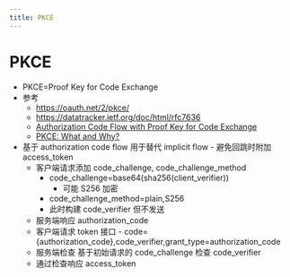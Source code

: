 ```yaml
---
title: PKCE
---
```


# PKCE

- PKCE=Proof Key for Code Exchange
- 参考
  - https://oauth.net/2/pkce/
  - https://datatracker.ietf.org/doc/html/rfc7636
  - [Authorization Code Flow with Proof Key for Code Exchange](https://auth0.com/docs/authorization/flows/authorization-code-flow-with-proof-key-for-code-exchange-pkce)
  - [PKCE: What and Why?](https://dropbox.tech/developers/pkce--what-and-why-)
- 基于 authorization code flow 用于替代 implicit flow - 避免回跳时附加 access_token
  - 客户端请求添加 code_challenge, code_challenge_method
    - code_challenge=base64(sha256(client_verifier))
      - 可能 S256 加密
    - code_challenge_method=plain,S256
    - 此时构建 code_verifier 但不发送
  - 服务端响应 authorization_code
  - 客户端请求 token 接口 - code={authorization_code},code_verifier,grant_type=authorization_code
  - 服务端检查 基于初始请求的 code_challenge 检查 code_verifier
  - 通过检查响应 access_token
